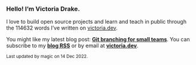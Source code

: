 ### Hello! I’m Victoria Drake.

I love to build open source projects and learn and teach in public through the 114632 words I’ve written on [victoria.dev](https://victoria.dev).

You might like my latest blog post: **[Git branching for small teams](https://victoria.dev/blog/git-branching-for-small-teams/)**. You can subscribe to my [**blog RSS**](https://victoria.dev/index.xml) or by email at [**victoria.dev**](https://victoria.dev).

<sub>Last updated by magic on 14 Dec 2022.</sub>
